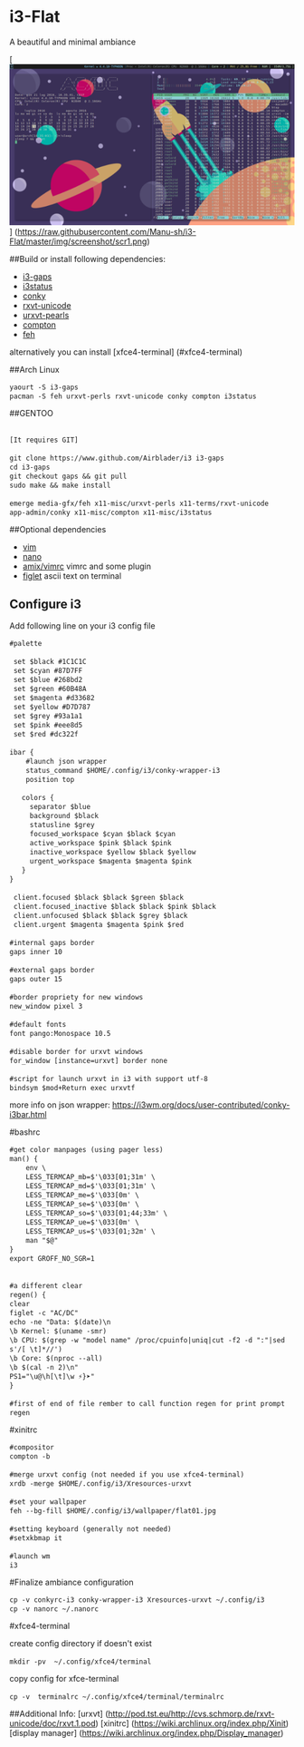 # **i3-Flat**

A beautiful and minimal ambiance

[![i3-Flat screenshot](img/min/minscr1.png)] (https://raw.githubusercontent.com/Manu-sh/i3-Flat/master/img/screenshot/scr1.png)


##Build or install following dependencies:

* [i3-gaps](https://github.com/Airblader/i3) 
* [i3status](https://github.com/i3/i3status) 
* [conky](https://github.com/brndnmtthws/conky) 
* [rxvt-unicode](http://dist.schmorp.de)
* [urxvt-pearls](http://www.github.com/muennich/urxvt-perls) 
* [compton](https://github.com/chjj/compton) 
* [feh](http://feh.finalrewind.org)

alternatively you can install [xfce4-terminal] (#xfce4-terminal)

##Arch Linux

```
yaourt -S i3-gaps
pacman -S feh urxvt-perls rxvt-unicode conky compton i3status
```
##GENTOO
```

[It requires GIT]

git clone https://www.github.com/Airblader/i3 i3-gaps 
cd i3-gaps
git checkout gaps && git pull
sudo make && make install 

emerge media-gfx/feh x11-misc/urxvt-perls x11-terms/rxvt-unicode 
app-admin/conky x11-misc/compton x11-misc/i3status
```

##Optional dependencies

* [vim](https://github.com/vim/vim)
* [nano](https://www.nano-editor.org/download.php)
* [amix/vimrc](https://github.com/amix/vimrc) vimrc and some plugin   
* [figlet](http://www.figlet.org/) ascii text on terminal


## Configure i3

Add following line on your i3 config file

```
#palette

 set $black #1C1C1C
 set $cyan #87D7FF
 set $blue #268bd2
 set $green #60B48A 
 set $magenta #d33682 
 set $yellow #D7D787
 set $grey #93a1a1
 set $pink #eee8d5 
 set $red #dc322f

ibar {
    #launch json wrapper
    status_command $HOME/.config/i3/conky-wrapper-i3
	position top

   colors {
     separator $blue
     background $black
     statusline $grey
     focused_workspace $cyan $black $cyan
     active_workspace $pink $black $pink
     inactive_workspace $yellow $black $yellow
     urgent_workspace $magenta $magenta $pink
   }
}

 client.focused $black $black $green $black
 client.focused_inactive $black $black $pink $black
 client.unfocused $black $black $grey $black
 client.urgent $magenta $magenta $pink $red

#internal gaps border
gaps inner 10

#external gaps border
gaps outer 15

#border propriety for new windows
new_window pixel 3 

#default fonts
font pango:Monospace 10.5

#disable border for urxvt windows 
for_window [instance=urxvt] border none

#script for launch urxvt in i3 with support utf-8
bindsym $mod+Return exec urxvtf
```

more info on json wrapper: https://i3wm.org/docs/user-contributed/conky-i3bar.html


#bashrc
```
#get color manpages (using pager less)
man() {
    env \
    LESS_TERMCAP_mb=$'\033[01;31m' \
    LESS_TERMCAP_md=$'\033[01;31m' \
    LESS_TERMCAP_me=$'\033[0m' \
    LESS_TERMCAP_se=$'\033[0m' \
    LESS_TERMCAP_so=$'\033[01;44;33m' \
    LESS_TERMCAP_ue=$'\033[0m' \
    LESS_TERMCAP_us=$'\033[01;32m' \
    man "$@"
}
export GROFF_NO_SGR=1


#a different clear
regen() {
clear
figlet -c "AC/DC"
echo -ne "Data: $(date)\n
\b Kernel: $(uname -smr)
\b CPU: $(grep -w "model name" /proc/cpuinfo|uniq|cut -f2 -d ":"|sed s'/[ \t]*//')
\b Core: $(nproc --all)
\b $(cal -n 2)\n"
PS1="\u@\h[\t]\w ⚡}➤"
}

#first of end of file rember to call function regen for print prompt
regen

```

#xinitrc
```
#compositor
compton -b

#merge urxvt config (not needed if you use xfce4-terminal)
xrdb -merge $HOME/.config/i3/Xresources-urxvt

#set your wallpaper
feh --bg-fill $HOME/.config/i3/wallpaper/flat01.jpg

#setting keyboard (generally not needed) 
#setxkbmap it

#launch wm
i3
```
#Finalize ambiance configuration
```
cp -v conkyrc-i3 conky-wrapper-i3 Xresources-urxvt ~/.config/i3
cp -v nanorc ~/.nanorc
```

#xfce4-terminal

create config directory if doesn't exist

``
mkdir -pv  ~/.config/xfce4/terminal
``

copy config for xfce-terminal

``
cp -v  terminalrc ~/.config/xfce4/terminal/terminalrc
``

##Additional Info:
[urxvt] (http://pod.tst.eu/http://cvs.schmorp.de/rxvt-unicode/doc/rxvt.1.pod)
[xinitrc] (https://wiki.archlinux.org/index.php/Xinit)
[display manager] (https://wiki.archlinux.org/index.php/Display_manager)
